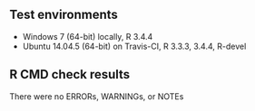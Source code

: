 ## Test environments

* Windows 7 (64-bit) locally, R 3.4.4
* Ubuntu 14.04.5 (64-bit) on Travis-CI, R 3.3.3, 3.4.4, R-devel

## R CMD check results

There were no ERRORs, WARNINGs, or NOTEs
